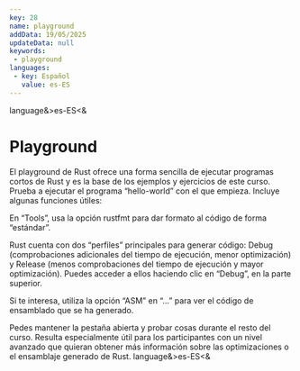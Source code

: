 ```yaml
---
key: 28
name: playground
addData: 19/05/2025
updateData: null
keywords: 
 - playground
languages:
 - key: Español
   value: es-ES
---
```

language&>es-ES<&
# Playground
El playground de Rust ofrece una forma sencilla de ejecutar programas cortos de Rust y es la base de los ejemplos y ejercicios de este curso. Prueba a ejecutar el programa “hello-world” con el que empieza. Incluye algunas funciones útiles:

En “Tools”, usa la opción rustfmt para dar formato al código de forma “estándar”.

Rust cuenta con dos “perfiles” principales para generar código: Debug (comprobaciones adicionales del tiempo de ejecución, menor optimización) y Release (menos comprobaciones del tiempo de ejecución y mayor optimización). Puedes acceder a ellos haciendo clic en “Debug”, en la parte superior.

Si te interesa, utiliza la opción “ASM” en “…” para ver el código de ensamblado que se ha generado.

Pedes mantener la pestaña abierta y probar cosas durante el resto del curso. Resulta especialmente útil para los participantes con un nivel avanzado que quieran obtener
más información sobre las optimizaciones o el ensamblaje generado de Rust.
language&>es-ES<&